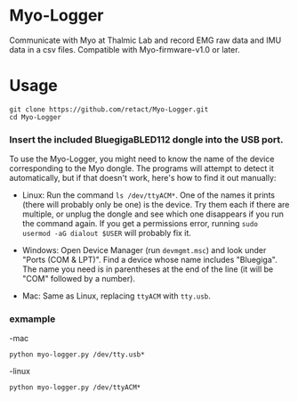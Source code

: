 # Myo-Logger
Communicate with Myo at Thalmic Lab and record EMG raw data and IMU data in a csv files.
Compatible with Myo-firmware-v1.0 or later.

# Usage
 ```
 git clone https://github.com/retact/Myo-Logger.git
 cd Myo-Logger
 ```
 ### Insert the included BluegigaBLED112 dongle into the USB port.  
  
 To use the Myo-Logger, you might need to know the name of the device
corresponding to the Myo dongle. The programs will attempt to detect it
automatically, but if that doesn't work, here's how to find it out manually:  
  
- Linux: Run the command ``ls /dev/ttyACM*``. One of the names it prints (there
  will probably only be one) is the device. Try them each if there are multiple,
  or unplug the dongle and see which one disappears if you run the command
  again. If you get a permissions error, running ``sudo usermod -aG dialout
  $USER`` will probably fix it.  
 
- Windows: Open Device Manager (run ``devmgmt.msc``) and look under "Ports (COM &
  LPT)". Find a device whose name includes "Bluegiga". The name you need is in
  parentheses at the end of the line (it will be "COM" followed by a number).  
 
- Mac: Same as Linux, replacing ``ttyACM`` with ``tty.usb``.  

### exmample
-mac  
 ```
 python myo-logger.py /dev/tty.usb*
 ```
-linux  
 ```
 python myo-logger.py /dev/ttyACM*
 ```


